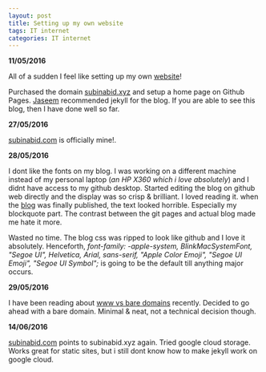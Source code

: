 ```yaml
---
layout: post
title: Setting up my own website
tags: IT internet
categories: IT internet
---
```

**11/05/2016**

All of a sudden I feel like setting up my own [website][web]!

Purchased the domain [subinabid.xyz][web] and setup a home page on Github Pages. [Jaseem][ja] recommended jekyll for the blog. If you are able to see this blog, then I have done well so far.

**27/05/2016**

[subinabid.com](subinabid.com) is officially mine!.

**28/05/2016**

I dont like the fonts on my blog.  I was working on a different machine instead of my personal laptop (*an HP X360 which i love absolutely*) and I didnt have access to my github desktop. Started editing the blog on github web directly and the display was so crisp & brilliant. I loved reading it. when the [blog](http://blog.subinabid.xyz/2017/05/27/IT.html) was finally published, the text looked horrible. Especially my blockquote part. The contrast between the git pages and actual blog made me hate it more. 

Wasted no time. The blog css was ripped to look like github and I love it absolutely. Henceforth, *font-family: -apple-system, BlinkMacSystemFont, "Segoe UI", Helvetica, Arial, sans-serif, "Apple Color Emoji", "Segoe UI Emoji", "Segoe UI Symbol";* is going to be the default till anything major occurs. 

**29/05/2016**

I have been reading about [www vs bare domains](http://www.greenhills.co.uk/2011/06/12/www-or-bare-domain.html) recently. Decided to go ahead with a bare domain. Minimal & neat, not a technical decision though.

**14/06/2016**

[subinabid.com](http://subinabid.com) points to subinabid.xyz again. Tried google cloud storage. Works great for static sites, but i still dont know how to make jekyll work on google cloud.

[web]:http://subinabid.xyz
[ja]:http://haveyoumetjaseem.in/
